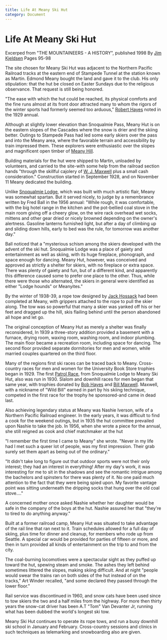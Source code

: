```yaml
---
title: Life At Meany Ski Hut
category: Document
---
```

# Life At Meany Ski Hut

Excerped from "THE MOUNTAINEERS - A HISTORY", published 1998
By [Jim Kjeldsen](Jim-Kjeldsen)
Pages 95-98

The site chosen for Meany Ski Hut was adjacent to the Northern Pacific Railroad tracks at the eastern end of Stampede Tunnel at the station known as Martin. Edmond Meany bought the land and gave it to the club. His only stipulation: that the hut be closed on Easter Sundays due to the religious observance. That request is still being honored.

"The ease with which the hut could be reached, its physical comforts and the fine runs almost at its front door attracted many to whom the rigors of the winter sports had formerly seemed too arduous," [Robert Hayes](Robert-Hayes) noted in the 1929 annual.

Although at slightly lower elevation than Snoqualmie Pass, Meany Hut is on the eastern slopes of the Cascades where the snow is drier and the skiing better. Outings to Stampede Pass had led some early skiers over the pass and into the Meany area, where the favorable terrain and accessibility by train impressed them. These explorers were enthusiastic over the slopes and magnificent open timber of [Meany Hill](Meany-Hill).

Building materials for the hut were shipped to Martin, unloaded by volunteers, and carried to the site-with some help from the railroad section hands "through the skillful cajolery of [W. J. Maxwell](Bill-Maxwell) plus a small cash consideration." Construction started in September 1928, and on November 11 Meany dedicated the building.

Unlike [Snoqualmie Lodge](Snoqualmie-Lodge), which was built with much artistic flair, Meany was somewhat spartan. But it served nicely, to judge by a remembrance written by Fred Ball in the 1956 annual: "While rough, it was comfortable, with the big hotel range in the kitchen and the pot-bellied coal stove in the main room giving off a cheery glow, on the wire rack overhead wet socks, mittens and other gear dried or nicely browned depending on the owner's alertness. Gasoline lanterns furnished light, but after a day of climbing up and sliding down hills, early to bed was the rule, for tomorrow was another day."

Ball noticed that a "mysterious schism among the skiers developed with the advent of the ski hut. Snoqualmie Lodge was a place of gaiety and entertainment as well as skiing, with its huge fireplace, phonograph, and space enough for dancing. Meany Hut, however, was conceived and approved as strictly a shelter for skiers, with no fireplace or extra space. There was plenty of gaiety and fun, but of a different kind, and apparently this difference caused some to prefer one place to the other. Thus, while there were those who alternated, the skiers in general were identified as either "Lodge hounds" or Meanyites."

By the winter of 1938-39, a rope tow designed by [Jack Hossack](Jack-Hossack) had been completed at Meany, with grippers attached to the rope to pull the skier along. The tow was so powerful that many a skier was yanked off his or her feet and dragged up the hill, skis flailing behind until the person abandoned all hope and let go.

The original conception of Meany Hut as merely a shelter was finally reconsidered, In 1939 a three-story addition provided a basement with a furnace, drying room, waxing room, washing room, and indoor plumbing. The main floor became a recreation room, including space for dancing. The second floor provided separate dormitories for men and women, while married couples quartered on the third floor.

Many of the regions first ski races can be traced back to Meany. Cross-country races for men and women for the University Book Store trophies began in 1929. The first [Patrol Race](Patrol-Race), from Snoqualmie Lodge to Meany Ski Hut, also was run in 1930. Slalom and downhill races for men began that same year, with trophies donated by [Bob Hayes](Robert-Hayes) and [Bill Maxwell](Bill-Maxwell). Maxwell, with a nickname of "Wild Bill" earned in part by his skiing technique, competed in the first race for the trophy he sponsored-and came in dead last.

Also achieving legendary status at Meany was Nashie Iverson, wife of a Northern Pacific Railroad engineer. In the early years, it was difficult to find a cook for the weekend outings, but in 1935 the hut committee prevailed upon Nashie to take the job. In 1956, when she wrote a piece for the annual, she still reigned as cook and chief matchmaker at the hut

"I remember the first time I came to Meany" she wrote. "Never in my life had I met such a queer lot of people, was my first impression. Their grab surely set them apart as being out of the ordinary."

"It didn't take long to figure out that outdoor sports were not their only interest; they had an interest in everything! After my day's work, it was interesting for me to sit in the shadows and see the romantic intrigue among the bachelors and spinsters for there was plenty of it. No one paid much attention to the fact that they were being spied upon. My favorite vantage point was sitting underneath the dripping socks that hung over the old coal stove...."

A concerned mother once asked Nashie whether her daughter would be safe in the company of the boys at the hut. Nashie assured her that "they're to tired to do anything anyway."

Built at a former railroad camp, Meany Hut was situated to take advantage of the rail line that ran next to it. Train schedules allowed for a full day of skiing, plus time for dinner and cleanup, for members who rode up from Seattle. A special car would be provided for parties of fifteen or more, and then in turn provided all kinds of entertainment on the trip to and from the city.

The coal-burning locomotives were a spectacular sight as they puffed up toward the hut, spewing steam and smoke. The ashes they left behind sometimes littered the slopes, making skiing difficult. And at night "people would swear the trains ran on both sides of the hut instead of on the tracks," Art Winder recalled, "and some declared they passed through the lower floor."

Rail service was discontinued in 1960, and snow cats have been used since to tow skiers the two and a half miles from the highway. For more then thirty years the snow-cat driver has been A.T "Tom" Van Devanter Jr, running what has been dubbed the world's longest ski tow.

Meany Ski Hut continues to operate its rope tows, and run a busy downhill ski school in January and February. Cross-country sessions and clinics in such techniques as telemarking and snowboarding also are given.
